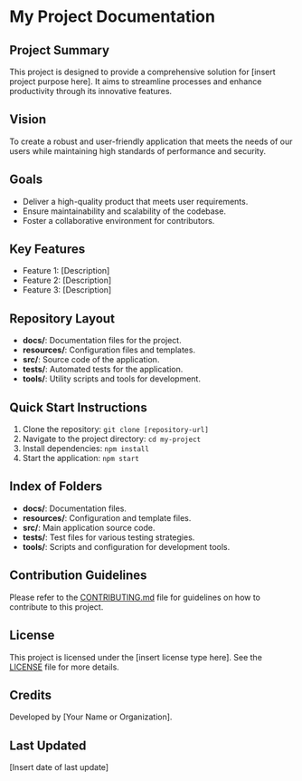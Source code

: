 # My Project Documentation

## Project Summary
This project is designed to provide a comprehensive solution for [insert project purpose here]. It aims to streamline processes and enhance productivity through its innovative features.

## Vision
To create a robust and user-friendly application that meets the needs of our users while maintaining high standards of performance and security.

## Goals
- Deliver a high-quality product that meets user requirements.
- Ensure maintainability and scalability of the codebase.
- Foster a collaborative environment for contributors.

## Key Features
- Feature 1: [Description]
- Feature 2: [Description]
- Feature 3: [Description]

## Repository Layout
- **docs/**: Documentation files for the project.
- **resources/**: Configuration files and templates.
- **src/**: Source code of the application.
- **tests/**: Automated tests for the application.
- **tools/**: Utility scripts and tools for development.

## Quick Start Instructions
1. Clone the repository: `git clone [repository-url]`
2. Navigate to the project directory: `cd my-project`
3. Install dependencies: `npm install`
4. Start the application: `npm start`

## Index of Folders
- **docs/**: Documentation files.
- **resources/**: Configuration and template files.
- **src/**: Main application source code.
- **tests/**: Test files for various testing strategies.
- **tools/**: Scripts and configuration for development tools.

## Contribution Guidelines
Please refer to the [CONTRIBUTING.md](CONTRIBUTING.md) file for guidelines on how to contribute to this project.

## License
This project is licensed under the [insert license type here]. See the [LICENSE](LICENSE) file for more details.

## Credits
Developed by [Your Name or Organization].

## Last Updated
[Insert date of last update]